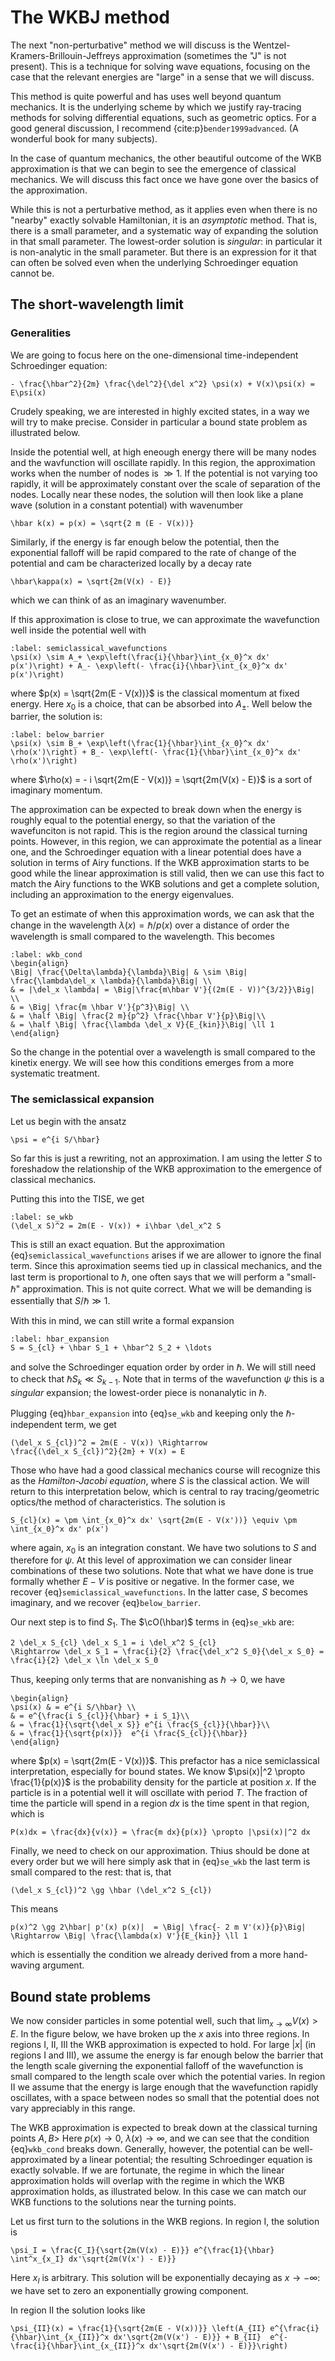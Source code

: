 # The WKBJ method

The next "non-perturbative" method we will discuss is the Wentzel-Kramers-Brillouin-Jeffreys approximation (sometimes the "J" is not present). This is a technique for solving wave equations, focusing on the case that the relevant energies are "large" in a sense that we will discuss. 

This method is quite powerful and has uses well beyond quantum mechanics. It is the underlying scheme by which we justify ray-tracing methods for solving differential equations, such as geometric optics. For a good general discussion, I recommend {cite:p}`bender1999advanced`. (A wonderful book for many subjects). 

In the case of quantum mechanics, the other beautiful outcome of the WKB approximation is that we can begin to see the emergence of classical mechanics. We will discuss this fact once we have gone over the basics of the approximation.

While this is not a perturbative method, as it applies even when there is no "nearby" exactly solvable Hamiltonian, it is an *asymptotic* method. That is, there is a small parameter, and a systematic way of expanding the solution in that small parameter. The lowest-order solution is *singular*: in particular it is non-analytic in the small parameter. But there is an expression for it that can often be solved even when the underlying Schroedinger equation cannot be. 

## The short-wavelength limit

### Generalities

We are going to focus here on the one-dimensional time-independent Schroedinger equation:
```{math}
- \frac{\hbar^2}{2m} \frac{\del^2}{\del x^2} \psi(x) + V(x)\psi(x) = E\psi(x)
```
Crudely speaking, we are interested in highly excited states, in a way we will try to make precise. Consider in particular a bound state problem as illustrated below. 

Inside the potential well, at high eneough energy there will be many nodes and the wavfunction will oscillate rapidly. In this region, the approximation works when the number of nodes is $\gg 1$. If the potential is not varying too rapidly, it will be approximately constant over the scale of separation of the nodes. Locally near these nodes, the solution will then look like a plane wave (solution in a constant potential) with wavenumber 
```{math}
\hbar k(x) = p(x) = \sqrt{2 m (E - V(x))}
```
Similarly, if the energy is far enough below the potential, then the exponential falloff will be rapid compared to the rate of change of the potential and cam be characterized locally by a decay rate
```{math}
\hbar\kappa(x) = \sqrt{2m(V(x) - E)}
```
which we can think of as an imaginary wavenumber.

If this approximation is close to true, we can approximate the wavefunction well inside the potential well with
```{math}
:label: semiclassical_wavefunctions
\psi(x) \sim A_+ \exp\left(\frac{i}{\hbar}\int_{x_0}^x dx' p(x')\right) + A_- \exp\left(- \frac{i}{\hbar}\int_{x_0}^x dx' p(x')\right)
```
where $p(x) = \sqrt{2m(E - V(x))}$ is the classical momentum at fixed energy. Here $x_0$ is a choice, that can be absorbed into $A_{\pm}$. Well below the barrier, the solution is:
```{math}
:label: below_barrier
\psi(x) \sim B_+ \exp\left(\frac{1}{\hbar}\int_{x_0}^x dx' \rho(x')\right) + B_- \exp\left(- \frac{1}{\hbar}\int_{x_0}^x dx' \rho(x')\right)
```
where $\rho(x) = - i \sqrt{2m(E - V(x))} = \sqrt{2m(V(x) - E)}$ is a sort of imaginary momentum. 

The approximation can be expected to break down when the energy is roughly equal to the potential energy, so that the variation of the wavefunciton is not rapid. This is the region around the classical turning points. However, in this region, we can approximate the potential as a linear one, and the Schroedinger equation with a linear potential does have a solution in terms of Airy functions. If the WKB approximation starts to be good while the linear approximation is still valid, then we can use this fact to match the Airy functions to the WKB solutions and get a complete solution, including an approximation to the energy eigenvalues.

To get an estimate of when this approximation words, we can ask that the change in the wavelength $\lambda(x) = \hbar/p(x)$ over a distance of order the wavelength is small compared to the wavelength. This becomes
```{math}
:label: wkb_cond
\begin{align}
\Big| \frac{\Delta\lambda}{\lambda}\Big| & \sim \Big| \frac{\lambda\del_x \lambda}{\lambda}\Big| \\
& = |\del_x \lambda| = \Big|\frac{m\hbar V'}{(2m(E - V))^{3/2}}\Big| \\
& = \Big| \frac{m \hbar V'}{p^3}\Big| \\
& = \half \Big| \frac{2 m}{p^2} \frac{\hbar V'}{p}\Big|\\
& = \half \Big| \frac{\lambda \del_x V}{E_{kin}}\Big| \ll 1
\end{align}
```

So the change in the potential over a wavelength is small compared to the kinetix energy. We will see how this conditions emerges from a more systematic treatment.

### The semiclassical expansion

Let us begin with the ansatz
```{math}
\psi = e^{i S/\hbar}
```
So far this is just a rewriting, not an approximation. I am using the letter $S$ to foreshadow the relationship of the WKB approximation to the emergence of classical mechanics.

Putting this into the TISE, we get
```{math}
:label: se_wkb
(\del_x S)^2 = 2m(E - V(x)) + i\hbar \del_x^2 S
```
This is still an exact equation. But the approximation {eq}`semiclassical_wavefunctions` arises if we are allower to ignore the final term. Since this aproximation seems tied up in classical mechanics, and the last term is proportional to $\hbar$, one often says that we will perform a "small-$\hbar$" approximation. This is not quite correct. What we will be demanding is essentially that $S/\hbar \gg 1$.

With this in mind, we can still write a formal expansion
```{math}
:label: hbar_expansion
S = S_{cl} + \hbar S_1 + \hbar^2 S_2 + \ldots
```
and solve the Schroedinger equation order by order in $\hbar$. We will still need to check that $\hbar S_k \ll S_{k-1}$. Note that in terms of the wavefunction $\psi$ this is a *singular* expansion; the lowest-order piece is nonanalytic in $\hbar$. 

Plugging {eq}`hbar_expansion` into {eq}`se_wkb` and keeping only the $\hbar$-independent term, we get
```{math}
(\del_x S_{cl})^2 = 2m(E - V(x)) \Rightarrow 
\frac{(\del_x S_{cl})^2}{2m} + V(x) = E
```
Those who have had a good classical mechanics course will recognize this as the *Hamilton-Jacobi equation*, where $S$ is the classical action. We will return to this interpretation below, which is central to ray tracing/geometric optics/the method of characteristics. The solution is
```{math}
S_{cl}(x) = \pm \int_{x_0}^x dx' \sqrt{2m(E - V(x'))} \equiv \pm \int_{x_0}^x dx' p(x')
```
where again, $x_0$ is an integration constant. We have two solutions to $S$ and therefore for $\psi$. At this level of approximation we can consider linear combinations of these two solutions. Note that what we have done is true formally whether $E - V$ is positive or negative. In the former case, we recover {eq}`semiclassical_wavefunctions`. In the latter case, $S$ becomes imaginary, and we recover {eq}`below_barrier`. 

Our next step is to find $S_1$. The $\cO(\hbar)$ terms in {eq}`se_wkb` are:
```{math}
2 \del_x S_{cl} \del_x S_1 = i \del_x^2 S_{cl} 
\Rightarrow \del_x S_1 = \frac{i}{2} \frac{\del_x^2 S_0}{\del_x S_0} = \frac{i}{2} \del_x \ln \del_x S_0
```
Thus, keeping only terms that are nonvanishing as $\hbar \to 0$, we have
```{math}
\begin{align}
\psi(x) & = e^{i S/\hbar} \\
& = e^{\frac{i S_{cl}}{\hbar} + i S_1}\\
& = \frac{1}{\sqrt{\del_x S}} e^{i \frac{S_{cl}}{\hbar}}\\
& = \frac{1}{\sqrt{p(x)}}  e^{i \frac{S_{cl}}{\hbar}}
\end{align}
```
where $p(x) = \sqrt{2m(E - V(x))}$. This prefactor has a nice semiclassical interpretation, especially for bound states. We know $\psi(x)|^2 \propto \frac{1}{p(x)}$ is the probability density for the particle at position $x$. If the particle is in a potential well it will oscillate with period $T$. The fraction of time the particle will spend in a region $dx$ is the time spent in that region, which is
```{math}
P(x)dx = \frac{dx}{v(x)} = \frac{m dx}{p(x)} \propto |\psi(x)|^2 dx
```

Finally, we need to check on our approximation. Thius should be done at every order but we will here simply ask that in {eq}`se_wkb` the last term is small compared to the rest: that is, that
```{math}
(\del_x S_{cl})^2 \gg \hbar (\del_x^2 S_{cl})
```
This means
```{math}
p(x)^2 \gg 2\hbar| p'(x) p(x)|  = \Big| \frac{- 2 m V'(x)}{p}\Big|
\Rightarrow \Big| \frac{\lambda(x) V'}{E_{kin}} \ll 1
```
which is essentially the condition we already derived from a more hand-waving argument.

## Bound state problems

We now consider particles in some potential well, such that $\lim_{x\to\infty} V(x) > E$. In the figure below, we have broken up the $x$ axis into three regions. In regions I, II, III the WKB approximation is expected to hold. For large $|x|$ (in regions I and III), we assume the energy is far enough below the barrier that the length scale giverning the exponential falloff of the wavefunction is small compared to the length scale over which the potential varies. In region II we assume that the energy is large enough that the wavefunction rapidly oscillates, with a space between nodes so small that the potential does not vary appreciably in this range.

The WKB approximation is expected to break down at the classical turning points $A,B$> Here $p(x) \to 0$, $\lambda(x) \to \infty$, and we can see that the condition {eq}`wkb_cond` breaks down. Generally, however, the potential can be well-approximated by a linear potential; the resulting Schroedinger equation is exactly solvable. If we are fortunate, the regime in which the linear approximation holds will overlap with the regime in which the WKB approximation holds, as illustrated below. In this case we can match our WKB functions to the solutions near the turning points. 

Let us first turn to the solutions in the WKB regions. In region I, the solution is
```{nath}
\psi_I = \frac{C_I}{\sqrt{2m(V(x) - E)}} e^{\frac{1}{\hbar} \int^x_{x_I} dx'\sqrt{2m(V(x') - E)}}
```
Here $x_I$ is arbitrary. This solution will be exponentially decaying as $x \to - \infty$: we have set to zero an exponentially growing component.

In region II the solution looks like
```{math}
\psi_{II}(x) = \frac{1}{\sqrt{2m(E - V(x))}} \left(A_{II} e^{\frac{i}{\hbar}\int_{x_{II}}^x dx'\sqrt{2m(V(x') - E)}} + B_{II}  e^{- \frac{i}{\hbar}\int_{x_{II}}^x dx'\sqrt{2m(V(x') - E)}}\right)
```


